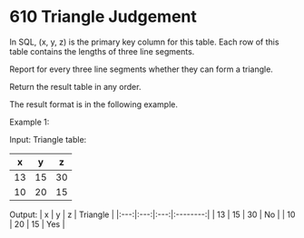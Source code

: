 # 610 Triangle Judgement


In SQL, (x, y, z) is the primary key column for this table.
Each row of this table contains the lengths of three line segments.
 

Report for every three line segments whether they can form a triangle.

Return the result table in any order.

The result format is in the following example.

 

Example 1:

Input: 
Triangle table:

| x  | y  | z  |
|:--:|:--:|:--:|
| 13 | 15 | 30 |
| 10 | 20 | 15 |



Output: 
|  x  |  y  |  z  | Triangle |
|:---:|:---:|:---:|:--------:|
| 13  | 15  | 30  |   No     |
| 10  | 20  | 15  |  Yes     |
